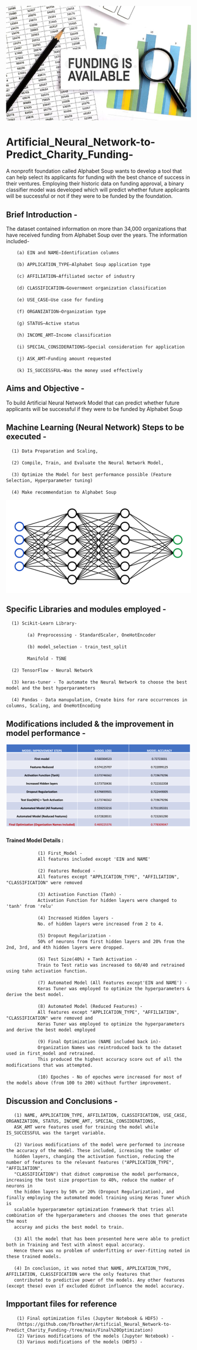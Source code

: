 ![table](https://github.com/fbrowther/Artificial_Neural_Network-to-Predict_Charity_Funding-/blob/main/Images/funding-available.jpeg)

# Artificial_Neural_Network-to-Predict_Charity_Funding-

A nonprofit foundation called Alphabet Soup wants to develop a tool that can help select its applicants for funding with the best chance of success in their ventures. Employing their historic data on funding approval, a binary classifier model was developed which will predict whether future applicants will be successful or not if they were to be funded by the foundation. 

## Brief Introduction - 

The dataset contained information on more than 34,000 organizations that have received funding from Alphabet Soup over the years. The information included-

        (a) EIN and NAME—Identification columns

        (b) APPLICATION_TYPE—Alphabet Soup application type

        (c) AFFILIATION—Affiliated sector of industry

        (d) CLASSIFICATION—Government organization classification

        (e) USE_CASE—Use case for funding

        (f) ORGANIZATION—Organization type

        (g) STATUS—Active status

        (h) INCOME_AMT—Income classification

        (i) SPECIAL_CONSIDERATIONS—Special consideration for application

        (j) ASK_AMT—Funding amount requested

        (k) IS_SUCCESSFUL—Was the money used effectively
   	
## Aims and Objective -
To build Artificial Neural Network Model that can predict whether future applicants will be successful if they were to be funded by Alphabet Soup

## Machine Learning (Neural Network) Steps to be executed -

      (1) Data Preparation and Scaling,
      
      (2) Compile, Train, and Evaluate the Neural Network Model,
      
      (3) Optimize the Model for best performance possible (Feature Selection, Hyperparameter tuning)
      
      (4) Make recommendation to Alphabet Soup

![images](https://github.com/fbrowther/Artificial_Neural_Network-to-Predict_Charity_Funding-/blob/main/Images/network.svg)

## Specific Libraries and modules employed -
      
      (1) Scikit-Learn Library-
      
            (a) Preprocessing - StandardScaler, OneHotEncoder
  
            (b) model_selection - train_test_split
            
            Manifold - TSNE
  
      (2) TensorFlow - Neural Network
      
      (3) keras-tuner - To automate the Neural Network to choose the best model and the best hyperparameters
      
      (4) Pandas - Data manupulation, Create bins for rare occurrences in columns, Scaling, and OneHotEncoding        


## Modifications included & the improvement in model performance -

![table](https://github.com/fbrowther/Artificial_Neural_Network-to-Predict_Charity_Funding-/blob/main/Images/Comparison%20of%20accuracy%20scores%20final.png) 

#### Trained Model Details :
                (1) First_Model - 
                All features included except 'EIN and NAME'
                
                (2) Features Reduced - 
                All features except "APPLICATION_TYPE", "AFFILIATION", "CLASSIFICATION" were removed
                
                (3) Activation Function (Tanh) - 
                Activation Function for hidden layers were changed to 'tanh' from 'relu'
                
                (4) Increased Hidden layers - 
                No. of hidden layers were increased from 2 to 4.
                
                (5) Dropout Regularization - 
                50% of neurons from first hidden layers and 20% from the 2nd, 3rd, and 4th hidden layers were dropped.
                
                (6) Test Size(40%) + Tanh Activation - 
                Train to Test ratio was increased to 60/40 and retrained using tahn activation function.
                
                (7) Automated Model (All Features except'EIN and NAME') - 
                Keras Tuner was employed to optimize the hyperparameters & derive the best model.
                
                (8) Automated Model (Reduced Features) - 
                All features except "APPLICATION_TYPE", "AFFILIATION", "CLASSIFICATION" were removed and 
                Keras Tuner was employed to optimize the hyperparameters and derive the best model employed
                
                (9) Final Optimization (NAME included back in)- 
                Organization Names was reintroduced back to the dataset used in first_model and retrained. 
                This produced the highest accuracy score out of all the modifications that was attempted.
                
                (10) Epoches - No of epoches were increased for most of the models above (from 100 to 200) without further improvement.


## Discussion and Conclusions -

       (1) NAME, APPLICATION_TYPE, AFFILIATION, CLASSIFICATION, USE_CASE, ORGANIZATION, STATUS, INCOME_AMT, SPECIAL_CONSIDERATIONS, 
       ASK_AMT were features used for training the model while IS_SUCCESSFUL was the target variable.

       (2) Various modifications of the model were performed to increase the accuracy of the model. These included, icreasing the number of
       hidden layers, changing the activation function, reducing the number of features to the relevant features ("APPLICATION_TYPE", "AFFILIATION", 
       "CLASSIFICATION") that didnot compromise the model performance, increasing the test size proportion to 40%, reduce the number of neurons in
       the hidden layers by 50% or 20% (Dropout Regularization), and finally employing the automated model training using Keras Tuner which is 
       scalable hyperparameter optimization framework that tries all combination of the hyperparameters and chooses the ones that generate the most
       accuray and picks the best model to train.
            
       (3) All the model that has been presented here were able to predict both in Training and Test with almost equal accuracy. 
       Hence there was no problem of underfitting or over-fitting noted in these trained models. 
            
       (4) In conclusion, it was noted that NAME, APPLICATION_TYPE, AFFILIATION, CLASSIFICATION were the only features that 
       contributed to predictive power of the models. Any other features (except these) even if excluded didnot influence the model accuracy.
       
## Impportant files for reference
        (1) Final optimization files (Jupyter Notebook & HDF5) - 
        (https://github.com/fbrowther/Artificial_Neural_Network-to-Predict_Charity_Funding-/tree/main/Final%20Optimization)
        (2) Various modifications of the models (Jupyter Notebook) -
        (3) Various modifications of the models (HDF5) -

